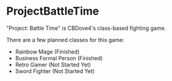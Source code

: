 # ProjectBattleTime
"Project: Battle Time" is CBDove4's class-based fighting game. 

There are a few planned classes for this game:
-	Rainbow Mage (Finished)
-	Business Formal Person (Finished)
- Retro Gamer	(Not Started Yet)
-	Sword Fighter (Not Started Yet)
